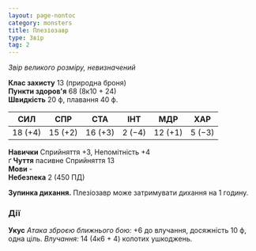 ```yaml
---
layout: page-nontoc
category: monsters
title: Плезіозавр
type: Звір
tag: 2
---
```


_Звір великого розміру, невизначений_

**Клас захисту** 13 (природна броня)    
**Пункти здоров'я** 68 (8к10 + 24)    
**Швидкість** 20 ф, плавання 40 ф.

| СИЛ     | СПР     | СТА     | ІНТ    | МДР     | ХАР    |
| ------- | ------- | ------- | ------ | ------- | ------ |
| 18 (+4) | 15 (+2) | 16 (+3) | 2 (−4) | 12 (+1) | 5 (−3) |

**Навички** Сприйняття +3, Непомітність +4    
ґ **Чуття** пасивне Сприйняття 13    
**Мови** -    
**Небезпека** 2 (450 ПД)

**Зупинка дихання.** Плезіозавр може затримувати дихання на 1 годину.

### Дії
**Укус** _Атака зброєю ближнього бою:_ +6 до влучання, досяжність 10 ф, одна ціль. _Влучання:_ 14 (4к6 + 4) колотих ушкоджень.